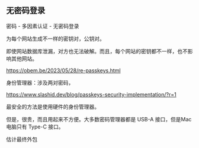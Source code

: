 ## 无密码登录

密码 - 多因素认证 - 无密码登录

为每个网站生成不一样的密钥对，公钥对。

即使网站数据库泄漏，对方也无法破解。而且，每个网站的密钥都不一样，也不影响其他网站。

https://obem.be/2023/05/28/re-passkeys.html

身份管理器：涉及两对密码，

https://www.slashid.dev/blog/passkeys-security-implementation/?r=1

最安全的方法是使用硬件的身份管理器。

但是，很贵，而且用起来不方便。大多数密码管理器都是 USB-A 接口，但是Mac 电脑只有 Type-C 接口。

估计最终外包